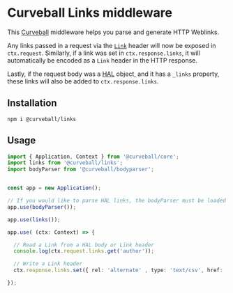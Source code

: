 Curveball Links middleware
==========================

This [Curveball][1] middleware helps you parse and generate HTTP Weblinks.

Any links passed in a request via the [`Link`][3] header will now be exposed in
`ctx.request`.  Similarly, if a link was set in `ctx.response.links`, it will
automatically be encoded as a `Link` header in the HTTP response.

Lastly, if the request body was a [HAL][2] object, and it has a `_links`
property, these links will also be added to `ctx.response.links`.

Installation
------------

    npm i @curveball/links

Usage
-----


```typescript
import { Application, Context } from '@curveball/core';
import links from '@curveball/links';
import bodyParser from '@curveball/bodyparser';


const app = new Application();

// If you would like to parse HAL links, the bodyParser must be loaded first.
app.use(bodyParser());

app.use(links());

app.use( (ctx: Context) => {

  // Read a Link from a HAL body or Link header
  console.log(ctx.request.links.get('author'));

  // Write a Link header
  ctx.response.links.set({ rel: 'alternate' , type: 'text/csv', href: '/export.csv'});

});
```

[1]: https://curveballjs.org/
[2]: https://tools.ietf.org/html/draft-kelly-json-hal-08
[3]: https://tools.ietf.org/html/rfc8288
